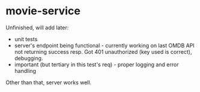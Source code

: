 # movie-service

Unfinished, will add later:
- unit tests
- server's endpoint being functional - currently working on last OMDB API not returning success resp. Got 401 unauthorized (key used is correct), debugging.
- important (but tertiary in this test's req) - proper logging and error handling

Other than that, server works well.